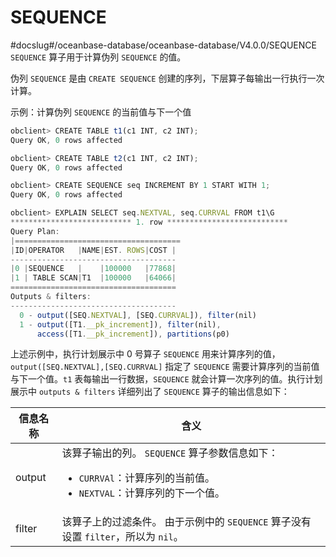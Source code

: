 SEQUENCE 
=============================
#docslug#/oceanbase-database/oceanbase-database/V4.0.0/SEQUENCE
`SEQUENCE` 算子用于计算伪列 `SEQUENCE` 的值。

伪列 `SEQUENCE` 是由 `CREATE SEQUENCE` 创建的序列，下层算子每输出一行执行一次计算。

示例：计算伪列 `SEQUENCE` 的当前值与下一个值

```javascript
obclient> CREATE TABLE t1(c1 INT, c2 INT);
Query OK, 0 rows affected 

obclient> CREATE TABLE t2(c1 INT, c2 INT);
Query OK, 0 rows affected 

obclient> CREATE SEQUENCE seq INCREMENT BY 1 START WITH 1;
Query OK, 0 rows affected 

obclient> EXPLAIN SELECT seq.NEXTVAL, seq.CURRVAL FROM t1\G
*************************** 1. row ***************************
Query Plan: 
|=====================================
|ID|OPERATOR   |NAME|EST. ROWS|COST |
-------------------------------------
|0 |SEQUENCE   |    |100000   |77868|
|1 | TABLE SCAN|T1  |100000   |64066|
=====================================
Outputs & filters: 
-------------------------------------
  0 - output([SEQ.NEXTVAL], [SEQ.CURRVAL]), filter(nil)
  1 - output([T1.__pk_increment]), filter(nil), 
      access([T1.__pk_increment]), partitions(p0)
```



上述示例中，执行计划展示中 0 号算子 `SEQUENCE` 用来计算序列的值，`output([SEQ.NEXTVAL],[SEQ.CURRVAL]` 指定了 `SEQUENCE` 需要计算序列的当前值与下一个值。`t1` 表每输出一行数据，`SEQUENCE` 就会计算一次序列的值。执行计划展示中 `outputs & filters` 详细列出了 `SEQUENCE` 算子的输出信息如下：


| **信息名称** |                                                                                               **含义**                                                                                               |
|----------|----------------------------------------------------------------------------------------------------------------------------------------------------------------------------------------------------|
| output   | 该算子输出的列。 `SEQUENCE` 算子参数信息如下： <ul><li>    `CURRVAl`：计算序列的当前值。</li>   <li> `NEXTVAL`：计算序列的下一个值。</li></ul>    |
| filter   | 该算子上的过滤条件。 由于示例中的 `SEQUENCE` 算子没有设置 `filter`，所以为 `nil`。                                                                                                                            |



